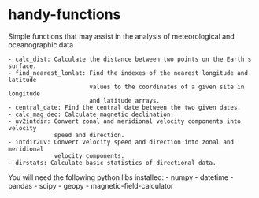 # handy-functions
Simple functions that may assist in the analysis of meteorological and oceanographic data

    - calc_dist: Calculate the distance between two points on the Earth's surface.
    - find_nearest_lonlat: Find the indexes of the nearest longitude and latitude
                           values to the coordinates of a given site in longitude
                           and latitude arrays.
    - central_date: Find the central date between the two given dates.
    - calc_mag_dec: Calculate magnetic declination.
    - uv2intdir: Convert zonal and meridional velocity components into velocity
                 speed and direction.
    - intdir2uv: Convert velocity speed and direction into zonal and meridional
                 velocity components.
    - dirstats: Calculate basic statistics of directional data.

You will need the following python libs installed:
    - numpy
    - datetime
    - pandas
    - scipy
    - geopy
    - magnetic-field-calculator
